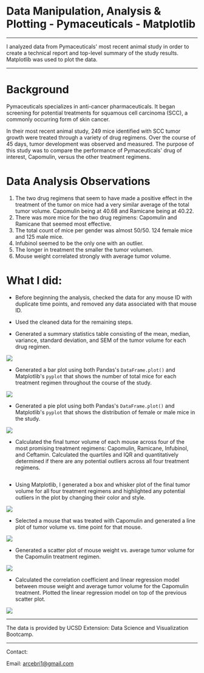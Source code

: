 # Data Manipulation, Analysis & Plotting - Pymaceuticals - Matplotlib

- - -

I analyzed data from Pymaceuticals' most recent animal study in order to create a technical report and top-level summary of the study results. Matplotlib was used to plot the data.

- - -

# Background

Pymaceuticals specializes in anti-cancer pharmaceuticals. It began screening for potential treatments for squamous cell carcinoma (SCC), a commonly occurring form of skin cancer.

In their most recent animal study, 249 mice identified with SCC tumor growth were treated through a variety of drug regimens. Over the course of 45 days, tumor development was observed and measured. The purpose of this study was to compare the performance of Pymaceuticals' drug of interest, Capomulin, versus the other treatment regimens.

# Data Analysis Observations

1. The two drug regimens that seem to have made a positive effect in the treatment of the tumor on mice had a very similar average of the total tumor volume. Capomulin being at 40.68 and Ramicane being at 40.22.
2. There was more mice for the two drug regimens: Capomulin and Ramicane that seemed most effective.
3. The total count of mice per gender was almost 50/50. 124 female mice and 125 male mice.
4. Infubinol seemed to be the only one with an outlier.
5. The longer in treatment the smaller the tumor volumen.
6. Mouse weight correlated strongly with average tumor volume.

# What I did:

* Before beginning the analysis, checked the data for any mouse ID with duplicate time points, and removed any data associated with that mouse ID.

* Used the cleaned data for the remaining steps.

* Generated a summary statistics table consisting of the mean, median, variance, standard deviation, and SEM of the tumor volume for each drug regimen.

![](images/summary.png)

* Generated a bar plot using both Pandas's `DataFrame.plot()` and Matplotlib's `pyplot` that shows  the number of total mice for each treatment regimen throughout the course of the study.

![](images/totalmicepertreatment.png)

* Generated a pie plot using both Pandas's `DataFrame.plot()` and Matplotlib's `pyplot` that shows the distribution of female or male mice in the study.

![](images/fvm.png)

* Calculated the final tumor volume of each mouse across four of the most promising treatment regimens: Capomulin, Ramicane, Infubinol, and Ceftamin. Calculated the quartiles and IQR and quantitatively determined if there are any potential outliers across all four treatment regimens.

![]()

* Using Matplotlib, I generated a box and whisker plot of the final tumor volume for all four treatment regimens and highlighted any potential outliers in the plot by changing their color and style.

![](images/boxwhiskerplot.png)

* Selected a mouse that was treated with Capomulin and generated a line plot of tumor volume vs. time point for that mouse.

![](images/treatmentmouse.png)

* Generated a scatter plot of mouse weight vs. average tumor volume for the Capomulin treatment regimen.

![](images/avgmouseweightvstumor.png)

* Calculated the correlation coefficient and linear regression model between mouse weight and average tumor volume for the Capomulin treatment. Plotted the linear regression model on top of the previous scatter plot.

![](images/regressionweightvstumor.png)


- - -
The data is provided by UCSD Extension: Data Science and Visualization Bootcamp.
- - -

Contact:

Email: arcebri1@gmail.com